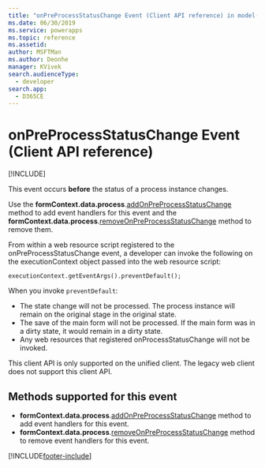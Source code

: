 ```yaml
---
title: "onPreProcessStatusChange Event (Client API reference) in model-driven apps| MicrosoftDocs"
ms.date: 06/30/2019
ms.service: powerapps
ms.topic: reference
ms.assetid: 
author: MSFTMan
ms.author: Deonhe
manager: KVivek
search.audienceType: 
  - developer
search.app: 
  - D365CE
---
```

# onPreProcessStatusChange Event (Client API reference)

[!INCLUDE[](../../../../../includes/cc_applies_to_update_9_0_0.md)]

This event occurs **before** the status of a process instance changes. 

Use the **formContext.data.process**.[addOnPreProcessStatusChange](../formContext-data-process/eventhandlers/addOnPreProcessStatusChange.md) method to add event handlers for this event and the **formContext.data.process**.[removeOnPreProcessStatusChange](../formContext-data-process/eventhandlers/removeOnPreProcessStatusChange.md) method to remove them. 

From within a web resource script registered to the onPreProcessStatusChange event, a developer can invoke the following on the executionContext object passed into the web resource script: 

`executionContext.getEventArgs().preventDefault();` 

When you invoke `preventDefault`:

- The state change will not be processed. The process instance will remain on the original stage in the original state.
- The save of the main form will not be processed. If the main form was in a dirty state, it would remain in a dirty state.
- Any web resources that registered onProcessStatusChange will not be invoked.

This client API is only supported on the unified client. The legacy web client does not support this client API.

## Methods supported for this event
- **formContext.data.process**.[addOnPreProcessStatusChange](../formcontext-data-process/eventhandlers/addOnPreProcessStatusChange.md) method to add event handlers for this event.
- **formContext.data.process**.[removeOnPreProcessStatusChange](../formcontext-data-process/eventhandlers/removeOnPreProcessStatusChange.md) method to remove event handlers for this event. 


[!INCLUDE[footer-include](../../../../../includes/footer-banner.md)]